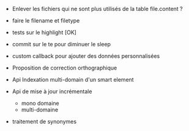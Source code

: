 
* Enlever les fichiers qui ne sont plus utilisés de la table file.content ?

* faire le filename et filetype

* tests sur le highlight [OK]

* commit sur le te pour diminuer le sleep

* custom callback pour ajouter des données personnalisées

* Proposition de correction orthographique


* Api Indexation multi-domain d'un smart element

* Api de mise à jour incrémentale
  * mono domaine
  * multi-domaine
  
* traitement de synonymes

